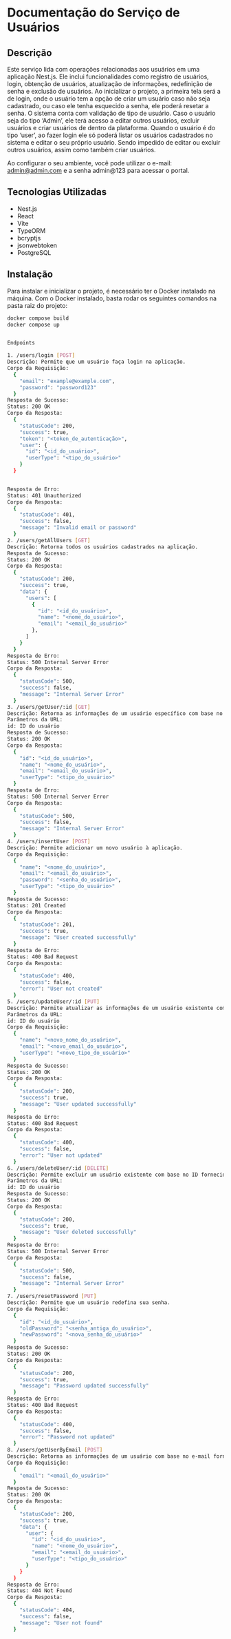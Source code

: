 # Documentação do Serviço de Usuários

## Descrição

Este serviço lida com operações relacionadas aos usuários em uma aplicação Nest.js. Ele inclui funcionalidades como registro de usuários, login, obtenção de usuários, atualização de informações, redefinição de senha e exclusão de usuários.
Ao inicializar o projeto, a primeira tela será a de login, onde o usuário tem a opção de criar um usuário caso não seja cadastrado, ou caso ele tenha esquecido a senha, ele poderá resetar a senha.
O sistema conta com validação de tipo de usuário. Caso o usuário seja do tipo ‘Admin’, ele terá acesso a editar outros usuários, excluir usuários e criar usuários de dentro da plataforma. Quando o usuário é do tipo ‘user’, ao fazer login ele só poderá listar os usuários cadastrados no sistema e editar o seu próprio usuário. Sendo impedido de editar ou excluir outros usuários, assim como também criar usuários.

Ao configurar o seu ambiente, você pode utilizar o e-mail: admin@admin.com e a senha admin@123 para acessar o portal.

## Tecnologias Utilizadas

- Nest.js
- React
- Vite
- TypeORM
- bcryptjs
- jsonwebtoken
- PostgreSQL

## Instalação

Para instalar e inicializar o projeto, é necessário ter o Docker instalado na máquina. Com o Docker instalado, basta rodar os seguintes comandos na pasta raiz do projeto:

```bash
docker compose build
docker compose up


Endpoints

1. /users/login [POST]
Descrição: Permite que um usuário faça login na aplicação.
Corpo da Requisição:
  {
    "email": "example@example.com",
    "password": "password123"
  }
Resposta de Sucesso:
Status: 200 OK
Corpo da Resposta:
  {
    "statusCode": 200,
    "success": true,
    "token": "<token_de_autenticação>",
    "user": {
      "id": "<id_do_usuário>",
      "userType": "<tipo_do_usuário>"
    }
  }


Resposta de Erro:
Status: 401 Unauthorized
Corpo da Resposta:
  {
    "statusCode": 401,
    "success": false,
    "message": "Invalid email or password"
  }
2. /users/getAllUsers [GET]
Descrição: Retorna todos os usuários cadastrados na aplicação.
Resposta de Sucesso:
Status: 200 OK
Corpo da Resposta:
  {
    "statusCode": 200,
    "success": true,
    "data": {
      "users": [
        {
          "id": "<id_do_usuário>",
          "name": "<nome_do_usuário>",
          "email": "<email_do_usuário>"
        },
      ]
    }
  }
Resposta de Erro:
Status: 500 Internal Server Error
Corpo da Resposta:
  {
    "statusCode": 500,
    "success": false,
    "message": "Internal Server Error"
  }
3. /users/getUser/:id [GET]
Descrição: Retorna as informações de um usuário específico com base no ID fornecido.
Parâmetros da URL:
id: ID do usuário
Resposta de Sucesso:
Status: 200 OK
Corpo da Resposta:
  {
    "id": "<id_do_usuário>",
    "name": "<nome_do_usuário>",
    "email": "<email_do_usuário>",
    "userType": "<tipo_do_usuário>"
  }
Resposta de Erro:
Status: 500 Internal Server Error
Corpo da Resposta:
  {
    "statusCode": 500,
    "success": false,
    "message": "Internal Server Error"
  }
4. /users/insertUser [POST]
Descrição: Permite adicionar um novo usuário à aplicação.
Corpo da Requisição:
  {
    "name": "<nome_do_usuário>",
    "email": "<email_do_usuário>",
    "password": "<senha_do_usuário>",
    "userType": "<tipo_do_usuário>"
  }
Resposta de Sucesso:
Status: 201 Created
Corpo da Resposta:
  {
    "statusCode": 201,
    "success": true,
    "message": "User created successfully"
  }
Resposta de Erro:
Status: 400 Bad Request
Corpo da Resposta:
  {
    "statusCode": 400,
    "success": false,
    "error": "User not created"
  }
5. /users/updateUser/:id [PUT]
Descrição: Permite atualizar as informações de um usuário existente com base no ID fornecido.
Parâmetros da URL:
id: ID do usuário
Corpo da Requisição:
  {
    "name": "<novo_nome_do_usuário>",
    "email": "<novo_email_do_usuário>",
    "userType": "<novo_tipo_do_usuário>"
  }
Resposta de Sucesso:
Status: 200 OK
Corpo da Resposta:
  {
    "statusCode": 200,
    "success": true,
    "message": "User updated successfully"
  }
Resposta de Erro:
Status: 400 Bad Request
Corpo da Resposta:
  {
    "statusCode": 400,
    "success": false,
    "error": "User not updated"
  }
6. /users/deleteUser/:id [DELETE]
Descrição: Permite excluir um usuário existente com base no ID fornecido.
Parâmetros da URL:
id: ID do usuário
Resposta de Sucesso:
Status: 200 OK
Corpo da Resposta:
  {
    "statusCode": 200,
    "success": true,
    "message": "User deleted successfully"
  }
Resposta de Erro:
Status: 500 Internal Server Error
Corpo da Resposta:
  {
    "statusCode": 500,
    "success": false,
    "message": "Internal Server Error"
  }
7. /users/resetPassword [PUT]
Descrição: Permite que um usuário redefina sua senha.
Corpo da Requisição:
  {
    "id": "<id_do_usuário>",
    "oldPassword": "<senha_antiga_do_usuário>",
    "newPassword": "<nova_senha_do_usuário>"
  }
Resposta de Sucesso:
Status: 200 OK
Corpo da Resposta:
  {
    "statusCode": 200,
    "success": true,
    "message": "Password updated successfully"
  }
Resposta de Erro:
Status: 400 Bad Request
Corpo da Resposta:
  {
    "statusCode": 400,
    "success": false,
    "error": "Password not updated"
  }
8. /users/getUserByEmail [POST]
Descrição: Retorna as informações de um usuário com base no e-mail fornecido.
Corpo da Requisição:
  {
    "email": "<email_do_usuário>"
  }
Resposta de Sucesso:
Status: 200 OK
Corpo da Resposta:
  {
    "statusCode": 200,
    "success": true,
    "data": {
      "user": {
        "id": "<id_do_usuário>",
        "name": "<nome_do_usuário>",
        "email": "<email_do_usuário>",
        "userType": "<tipo_do_usuário>"
      }
    }
  }
Resposta de Erro:
Status: 404 Not Found
Corpo da Resposta:
  {
    "statusCode": 404,
    "success": false,
    "message": "User not found"
  }
